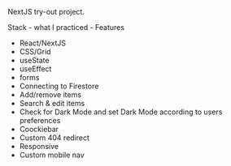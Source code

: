 NextJS try-out project.


Stack - what I practiced - Features
- React/NextJS
- CSS/Grid
- useState
- useEffect
- forms
- Connecting to Firestore
- Add/remove items
- Search & edit items
- Check for Dark Mode and set Dark Mode according to users preferences
- Coockiebar
- Custom 404 redirect
- Responsive
- Custom mobile nav
